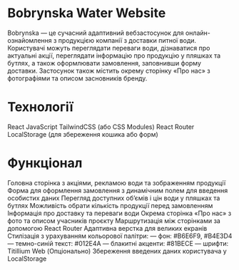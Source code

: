 # Bobrynska Water Website
Bobrynska — це сучасний адаптивний вебзастосунок для онлайн-ознайомлення з продукцією компанії з доставки питної води. Користувачі можуть переглядати переваги води, дізнаватися про актуальні акції, переглядати інформацію про продукцію у пляшках та бутлях, а також оформлювати замовлення, заповнивши форму доставки. Застосунок також містить окрему сторінку «Про нас» з фотографіями та описом засновників бренду.

# Технології
React
JavaScript
TailwindCSS (або CSS Modules)
React Router
LocalStorage (для збереження кошика або форм)

# Функціонал
Головна сторінка з акціями, рекламою води та зображенням продукції
Форма для оформлення замовлення з динамічним полем для введення особистих даних
Перегляд доступних об’ємів і цін води у пляшках та бутлях
Можливість обрати кількість продукції перед замовленням
Інформація про доставку та переваги води
Окрема сторінка «Про нас» з фото та описом учасників проєкту
Маршрутизація між сторінками за допомогою React Router
Адаптивна верстка для великих екранів
Стилізація з урахуванням кольорової палітри:
— фон: #B6E6F9, #B4E3D4
— темно-синій текст: #012E4A
— блакитні акценти: #81BECE
— шрифти: Titillium Web
(Опціонально) Збереження введених даних користувача у LocalStorage
